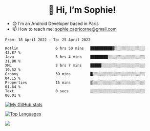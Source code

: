 <h1 align="center"> 👋 Hi, I’m Sophie! </h1>  

- 😊 I’m an Android Developer based in Paris
- 📫 How to reach me: sophie.capricorne@gmail.com


<!--START_SECTION:waka-->

```text
From: 18 April 2022 - To: 25 April 2022

Kotlin                 6 hrs 50 mins   ██████████▓░░░░░░░░░░░░░░   42.87 %
Java                   5 hrs 4 mins    ████████░░░░░░░░░░░░░░░░░   31.80 %
XML                    3 hrs 7 mins    █████░░░░░░░░░░░░░░░░░░░░   19.52 %
Groovy                 39 mins         █░░░░░░░░░░░░░░░░░░░░░░░░   04.15 %
Properties             15 mins         ▒░░░░░░░░░░░░░░░░░░░░░░░░   01.64 %
Text                   0 secs          ░░░░░░░░░░░░░░░░░░░░░░░░░   00.01 %
```

<!--END_SECTION:waka-->

[![My GitHub stats](https://github-readme-stats.vercel.app/api?username=sophicapri&show_icons=true&theme=buefy)](https://github.com/anuraghazra/github-readme-stats)

[![Top Languages](https://github-readme-stats.vercel.app/api/top-langs/?username=sophicapri&langs_count=2&layout=compact)](https://github.com/anuraghazra/github-readme-stats)

![](https://github-readme-streak-stats.herokuapp.com/?user=sophicapri)

